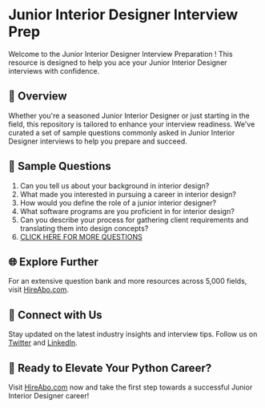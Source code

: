 # Junior Interior Designer Interview Prep

Welcome to the Junior Interior Designer Interview Preparation ! This resource is designed to help you ace your Junior Interior Designer interviews with confidence.

## 🚀 Overview

Whether you're a seasoned Junior Interior Designer or just starting in the field, this repository is tailored to enhance your interview readiness. We've curated a set of sample questions commonly asked in Junior Interior Designer interviews to help you prepare and succeed.

## 📝 Sample Questions

1. Can you tell us about your background in interior design?
2. What made you interested in pursuing a career in interior design?
3. How would you define the role of a junior interior designer?
4. What software programs are you proficient in for interior design?
5. Can you describe your process for gathering client requirements and translating them into design concepts?
6. [CLICK HERE FOR MORE QUESTIONS](https://hireabo.com/job/6_2_1/Junior%20Interior%20Designer)

## 🌐 Explore Further

For an extensive question bank and more resources across 5,000 fields, visit [HireAbo.com](https://www.hireabo.com).

## 📱 Connect with Us

Stay updated on the latest industry insights and interview tips. Follow us on [Twitter](https://twitter.com/hireabo) and [LinkedIn](https://www.linkedin.com/in/hire-abo-3609972a8/).

## 🚀 Ready to Elevate Your Python Career?

Visit [HireAbo.com](https://www.hireabo.com) now and take the first step towards a successful Junior Interior Designer career!